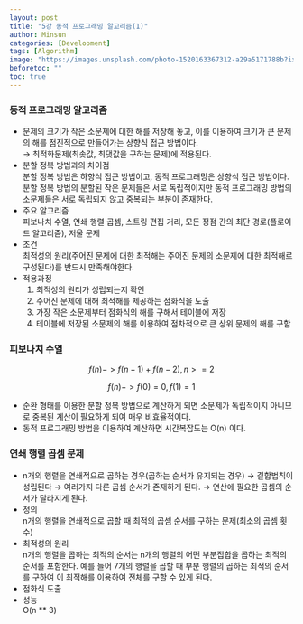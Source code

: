 ```yaml
---
layout: post
title: "5강 동적 프로그래밍 알고리즘(1)"
author: Minsun
categories: [Development]
tags: [Algorithm]
image: "https://images.unsplash.com/photo-1520163367312-a29a5171788b?ixid=MnwxMjA3fDB8MHxwaG90by1wYWdlfHx8fGVufDB8fHx8&ixlib=rb-1.2.1&auto=format&fit=crop&w=1089&q=80"
beforetoc: ""
toc: true
---
```


### 동적 프로그래밍 알고리즘

- 문제의 크기가 작은 소문제에 대한 해를 저장해 놓고, 이를 이용하여 크기가 큰 문제의 해를 점진적으로 만들어가는 상향식 접근 방법이다.<br />
  → 최적화문제(최솟값, 최댓값을 구하는 문제)에 적용된다.
- 분할 정복 방법과의 차이점<br />
  분할 정복 방법은 하향식 접근 방법이고, 동적 프로그래밍은 상향식 접근 방법이다.<br />
  분할 정복 방법의 분할된 작은 문제들은 서로 독립적이지만 동적 프로그래밍 방법의 소문제들은 서로 독립되지 않고 중복되는 부분이 존재한다.
- 주요 알고리즘<br />
  피보나치 수열, 연쇄 행렬 곱셈, 스트링 편집 거리, 모든 정점 간의 최단 경로(플로이드 알고리즘), 저울 문제
- 조건<br />
  최적성의 원리(주어진 문제에 대한 최적해는 주어진 문제의 소문제에 대한 최적해로 구성된다)를 반드시 만족해야한다.
- 적용과정
  1. 최적성의 원리가 성립되는지 확인
  2. 주어진 문제에 대해 최적해를 제공하는 점화식을 도출
  3. 가장 작은 소문제부터 점화식의 해를 구해서 테이블에 저장
  4. 테이블에 저장된 소문제의 해를 이용하여 점차적으로 큰 상위 문제의 해를 구함

### 피보나치 수열

$$
f(n) -> f(n-1) + f(n-2), n >= 2
$$

$$f(n) -> f(0) = 0, f(1) = 1$$

- 순환 형태를 이용한 분할 정복 방법으로 계산하게 되면 소문제가 독립적이지 아니므로 중복된 계산이 필요하게 되여 매우 비효율적이다.
- 동적 프로그래밍 방법을 이용하여 계산하면 시간복잡도는 O(n) 이다.

### 연쇄 행렬 곱셈 문제

- n개의 행렬을 연쇄적으로 곱하는 경우(곱하는 순서가 유지되는 경우) → 결합법칙이 성립된다 → 여러가지 다른 곱셈 순서가 존재하게 된다. → 연산에 필요한 곱셈의 순서가 달라지게 된다.
- 정의<br />
  n개의 행렬을 연쇄적으로 곱할 때 최적의 곱셈 순서를 구하는 문제(최소의 곱셈 횟수)
- 최적성의 원리<br />
  n개의 행렬을 곱하는 최적의 순서는 n개의 행렬의 어떤 부분집합을 곱하는 최적의 순서를 포함한다. 예를 들어 7개의 행렬을 곱할 때 부분 행렬의 곱하는 최적의 순서를 구하여 이 최적해를 이용하여 전체를 구할 수 있게 된다.
- 점화식 도출
- 성능<br />
  O(n \*\* 3)
